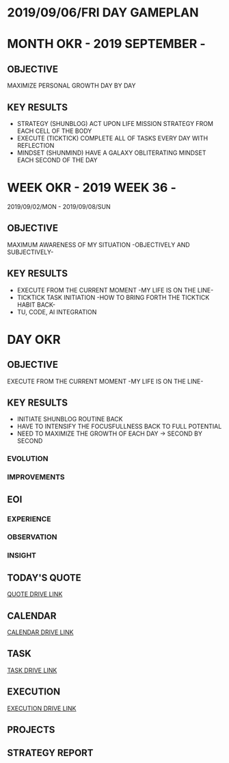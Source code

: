 # 2019/09/06/FRI DAY GAMEPLAN

# MONTH OKR - 2019 SEPTEMBER -

## OBJECTIVE

MAXIMIZE PERSONAL GROWTH DAY BY DAY

## KEY RESULTS

- STRATEGY (SHUNBLOG) ACT UPON LIFE MISSION STRATEGY FROM EACH CELL OF THE BODY
- EXECUTE (TICKTICK) COMPLETE ALL OF TASKS EVERY DAY WITH REFLECTION
- MINDSET (SHUNMIND) HAVE A GALAXY OBLITERATING MINDSET EACH SECOND OF THE DAY

# WEEK OKR - 2019 WEEK 36 -

2019/09/02/MON - 2019/09/08/SUN

## OBJECTIVE

MAXIMUM AWARENESS OF MY SITUATION -OBJECTIVELY AND SUBJECTIVELY-

## KEY RESULTS

- EXECUTE FROM THE CURRENT MOMENT -MY LIFE IS ON THE LINE-
- TICKTICK TASK INITIATION -HOW TO BRING FORTH THE TICKTICK HABIT BACK-
- TU, CODE, AI INTEGRATION

# DAY OKR

## OBJECTIVE

EXECUTE FROM THE CURRENT MOMENT -MY LIFE IS ON THE LINE-

## KEY RESULTS

- INITIATE SHUNBLOG ROUTINE BACK
- HAVE TO INTENSIFY THE FOCUSFULLNESS BACK TO FULL POTENTIAL
- NEED TO MAXIMIZE THE GROWTH OF EACH DAY -> SECOND BY SECOND

### EVOLUTION

### IMPROVEMENTS

## EOI

### EXPERIENCE

### OBSERVATION

### INSIGHT

## TODAY'S QUOTE

[QUOTE DRIVE LINK]()

## CALENDAR

[CALENDAR DRIVE LINK]()

## TASK

[TASK DRIVE LINK]()

## EXECUTION

[EXECUTION DRIVE LINK]()

## PROJECTS

## STRATEGY REPORT
